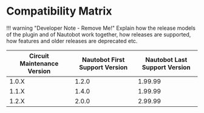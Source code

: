 # Compatibility Matrix

!!! warning "Developer Note - Remove Me!"
    Explain how the release models of the plugin and of Nautobot work together, how releases are supported, how features and older releases are deprecated etc.

| Circuit Maintenance Version | Nautobot First Support Version | Nautobot Last Support Version |
| ------------- | -------------------- | ------------- |
| 1.0.X         | 1.2.0                | 1.99.99        |
| 1.1.X         | 1.4.0                | 1.99.99        |
| 1.2.X         | 2.0.0                | 2.99.99        |
